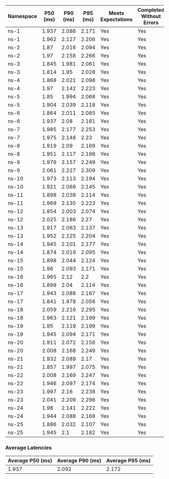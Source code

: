 | Namespace | P50 (ms) | P90 (ms) | P95 (ms) | Meets Expectations | Completed Without Errors |
|-----------|----------|----------|----------|--------------------|--------------------------|
| ns-1 | 1.937 | 2.086 | 2.171 | Yes | Yes |
| ns-1 | 1.962 | 2.127 | 2.206 | Yes | Yes |
| ns-2 | 1.87 | 2.016 | 2.094 | Yes | Yes |
| ns-2 | 1.97 | 2.158 | 2.266 | Yes | Yes |
| ns-3 | 1.845 | 1.981 | 2.061 | Yes | Yes |
| ns-3 | 1.814 | 1.95 | 2.028 | Yes | Yes |
| ns-4 | 1.868 | 2.021 | 2.098 | Yes | Yes |
| ns-4 | 1.97 | 2.142 | 2.223 | Yes | Yes |
| ns-5 | 1.85 | 1.994 | 2.068 | Yes | Yes |
| ns-5 | 1.904 | 2.039 | 2.118 | Yes | Yes |
| ns-6 | 1.864 | 2.011 | 2.085 | Yes | Yes |
| ns-6 | 1.937 | 2.08 | 2.161 | Yes | Yes |
| ns-7 | 1.985 | 2.177 | 2.253 | Yes | Yes |
| ns-7 | 1.975 | 2.148 | 2.23 | Yes | Yes |
| ns-8 | 1.919 | 2.09 | 2.169 | Yes | Yes |
| ns-8 | 1.951 | 2.117 | 2.198 | Yes | Yes |
| ns-9 | 1.976 | 2.157 | 2.249 | Yes | Yes |
| ns-9 | 2.061 | 2.227 | 2.309 | Yes | Yes |
| ns-10 | 1.973 | 2.113 | 2.194 | Yes | Yes |
| ns-10 | 1.921 | 2.069 | 2.145 | Yes | Yes |
| ns-11 | 1.898 | 2.038 | 2.114 | Yes | Yes |
| ns-11 | 1.969 | 2.135 | 2.223 | Yes | Yes |
| ns-12 | 1.854 | 2.003 | 2.074 | Yes | Yes |
| ns-12 | 2.025 | 2.186 | 2.27 | Yes | Yes |
| ns-13 | 1.917 | 2.063 | 2.137 | Yes | Yes |
| ns-13 | 1.952 | 2.125 | 2.204 | Yes | Yes |
| ns-14 | 1.945 | 2.101 | 2.177 | Yes | Yes |
| ns-14 | 1.874 | 2.019 | 2.095 | Yes | Yes |
| ns-15 | 1.898 | 2.044 | 2.124 | Yes | Yes |
| ns-15 | 1.96 | 2.093 | 2.171 | Yes | Yes |
| ns-16 | 1.965 | 2.12 | 2.2 | Yes | Yes |
| ns-16 | 1.899 | 2.04 | 2.114 | Yes | Yes |
| ns-17 | 1.943 | 2.088 | 2.167 | Yes | Yes |
| ns-17 | 1.841 | 1.978 | 2.056 | Yes | Yes |
| ns-18 | 2.059 | 2.216 | 2.295 | Yes | Yes |
| ns-18 | 1.963 | 2.121 | 2.199 | Yes | Yes |
| ns-19 | 1.95 | 2.119 | 2.199 | Yes | Yes |
| ns-19 | 1.945 | 2.094 | 2.171 | Yes | Yes |
| ns-20 | 1.911 | 2.072 | 2.156 | Yes | Yes |
| ns-20 | 2.008 | 2.168 | 2.249 | Yes | Yes |
| ns-21 | 1.932 | 2.089 | 2.17 | Yes | Yes |
| ns-21 | 1.857 | 1.997 | 2.075 | Yes | Yes |
| ns-22 | 2.008 | 2.169 | 2.247 | Yes | Yes |
| ns-22 | 1.946 | 2.097 | 2.174 | Yes | Yes |
| ns-23 | 1.997 | 2.16 | 2.238 | Yes | Yes |
| ns-23 | 2.041 | 2.209 | 2.298 | Yes | Yes |
| ns-24 | 1.98 | 2.141 | 2.222 | Yes | Yes |
| ns-24 | 1.944 | 2.088 | 2.168 | Yes | Yes |
| ns-25 | 1.886 | 2.032 | 2.107 | Yes | Yes |
| ns-25 | 1.945 | 2.1 | 2.182 | Yes | Yes |

### Average Latencies
| Average P50 (ms) | Average P90 (ms) | Average P95 (ms) |
|------------------|------------------|------------------|
| 1.937 | 2.092 | 2.172 |
